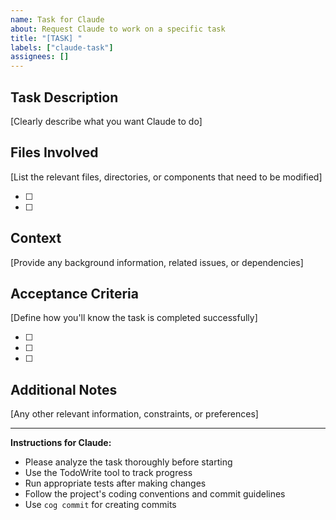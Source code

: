```yaml
---
name: Task for Claude
about: Request Claude to work on a specific task
title: "[TASK] "
labels: ["claude-task"]
assignees: []
---
```


## Task Description

[Clearly describe what you want Claude to do]

## Files Involved

[List the relevant files, directories, or components that need to be modified]

- [ ]
- [ ]

## Context

[Provide any background information, related issues, or dependencies]

## Acceptance Criteria

[Define how you'll know the task is completed successfully]

- [ ]
- [ ]
- [ ]

## Additional Notes

[Any other relevant information, constraints, or preferences]

---

**Instructions for Claude:**

- Please analyze the task thoroughly before starting
- Use the TodoWrite tool to track progress
- Run appropriate tests after making changes
- Follow the project's coding conventions and commit guidelines
- Use `cog commit` for creating commits
